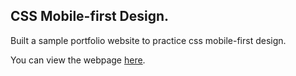 ## CSS Mobile-first Design.

Built a sample portfolio website to practice css mobile-first design. 

You can view the webpage [here](https://jideigwebuike.github.io/css_mobile_first_design/).
